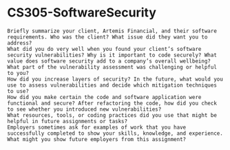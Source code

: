 # CS305-SoftwareSecurity


    Briefly summarize your client, Artemis Financial, and their software requirements. Who was the client? What issue did they want you to address?
    What did you do very well when you found your client’s software security vulnerabilities? Why is it important to code securely? What value does software security add to a company’s overall wellbeing?
    What part of the vulnerability assessment was challenging or helpful to you?
    How did you increase layers of security? In the future, what would you use to assess vulnerabilities and decide which mitigation techniques to use?
    How did you make certain the code and software application were functional and secure? After refactoring the code, how did you check to see whether you introduced new vulnerabilities?
    What resources, tools, or coding practices did you use that might be helpful in future assignments or tasks?
    Employers sometimes ask for examples of work that you have successfully completed to show your skills, knowledge, and experience. What might you show future employers from this assignment?
